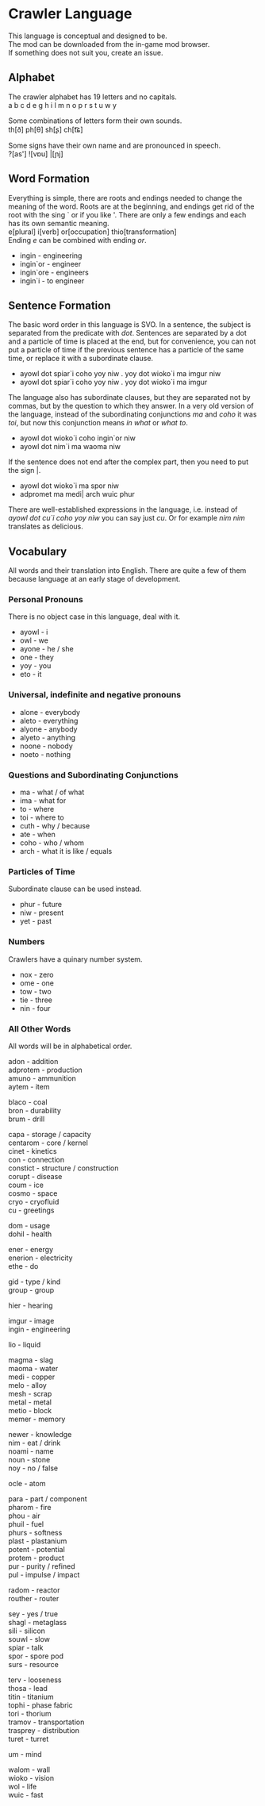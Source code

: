 # Crawler Language
This language is conceptual and designed to be.   
The mod can be downloaded from the in-game mod browser.   
If something does not suit you, create an issue.

## Alphabet
The crawler alphabet has 19 letters and no capitals.   
a b c d e g h i l m n o p r s t u w y

Some combinations of letters form their own sounds.   
th[ð] ph[θ] sh[ʂ] ch[t͡ɕ]

Some signs have their own name and are pronounced in speech.   
?[as'] ![vɒu] |[ɲj]

## Word Formation
Everything is simple, there are roots and endings needed to change the meaning of the word.
Roots are at the beginning, and endings get rid of the root with the sing \` or if you like '.
There are only a few endings and each has its own semantic meaning.   
e[plural] i[verb] or[occupation] thio[transformation]   
Ending *e* can be combined with ending *or*.

* ingin - engineering
* ingin\`or - engineer
* ingin\`ore - engineers
* ingin\`i - to engineer

## Sentence Formation
The basic word order in this language is SVO.
In a sentence, the subject is separated from the predicate with *dot*.
Sentences are separated by a dot and a particle of time is placed at the end, but for convenience, you can not put a particle of time if the previous sentence has a particle of the same time, or replace it with a subordinate clause.

* ayowl dot spiar\`i coho yoy niw . yoy dot wioko\`i ma imgur niw
* ayowl dot spiar\`i coho yoy niw . yoy dot wioko\`i ma imgur

The language also has subordinate clauses, but they are separated not by commas, but by the question to which they answer.
In a very old version of the language, instead of the subordinating conjunctions *ma* and *coho* it was *toi*, but now this conjunction means *in what* or *what to*.

* ayowl dot wioko\`i coho ingin\`or niw
* ayowl dot nim\`i ma waoma niw

If the sentence does not end after the complex part, then you need to put the sign |.

* ayowl dot wioko\`i ma spor niw
* adpromet ma medi| arch wuic phur

There are well-established expressions in the language, i.e. instead of *ayowl dot cu\`i coho yoy niw* you can say just *cu*.
Or for example *nim nim* translates as delicious.

## Vocabulary
All words and their translation into English.
There are quite a few of them because language at an early stage of development.

### Personal Pronouns
There is no object case in this language, deal with it.

* ayowl - i
* owl - we
* ayone - he / she
* one - they
* yoy - you
* eto - it

### Universal, indefinite and negative pronouns

* alone - everybody
* aleto - everything
* alyone - anybody
* alyeto - anything
* noone - nobody
* noeto - nothing

### Questions and Subordinating Conjunctions
* ma - what / of what
* ima - what for
* to - where
* toi - where to
* cuth - why / because
* ate - when
* coho - who / whom
* arch - what it is like / equals

### Particles of Time
Subordinate clause can be used instead.

* phur - future
* niw - present
* yet - past

### Numbers
Crawlers have a quinary number system.

* nox - zero
* ome - one
* tow - two
* tie - three
* nin - four

### All Other Words
All words will be in alphabetical order.

<!-- A -->
adon - addition   
adprotem - production   
amuno - ammunition   
aytem - item

<!-- B -->
blaco - coal   
bron - durability   
brum - drill

<!-- C -->
capa - storage / capacity   
centarom - core / kernel   
cinet - kinetics   
con - connection   
constict - structure / construction   
corupt - disease   
coum - ice   
cosmo - space   
cryo - cryofluid   
cu - greetings

<!-- D -->
dom - usage   
dohil - health

<!-- E -->
ener - energy   
enerion - electricity   
ethe - do

<!-- G -->
gid - type / kind   
group - group

<!-- H -->
hier - hearing

<!-- I -->
imgur - image   
ingin - engineering

<!-- L -->
lio - liquid

<!-- M -->
magma - slag   
maoma - water   
medi - copper   
melo - alloy   
mesh - scrap   
metal - metal   
metio - block   
memer - memory

<!-- N -->
newer - knowledge   
nim - eat / drink   
noami - name   
noun - stone   
noy - no / false

<!-- O -->
ocle - atom

<!-- P -->
para - part / component   
pharom - fire   
phou - air   
phuil - fuel   
phurs - softness   
plast - plastanium   
potent - potential   
protem - product   
pur - purity / refined   
pul - impulse / impact

<!-- R -->
radom - reactor   
routher - router

<!-- S -->
sey - yes / true   
shagl - metaglass   
sili - silicon   
souwl - slow   
spiar - talk   
spor - spore pod   
surs - resource

<!-- T -->
terv - looseness   
thosa - lead   
titin - titanium   
tophi - phase fabric   
tori - thorium   
tramov - transportation   
trasprey - distribution   
turet - turret

<!-- U -->
um - mind

<!-- W -->
walom - wall   
wioko - vision   
wol - life   
wuic - fast

<!-- Y -->
